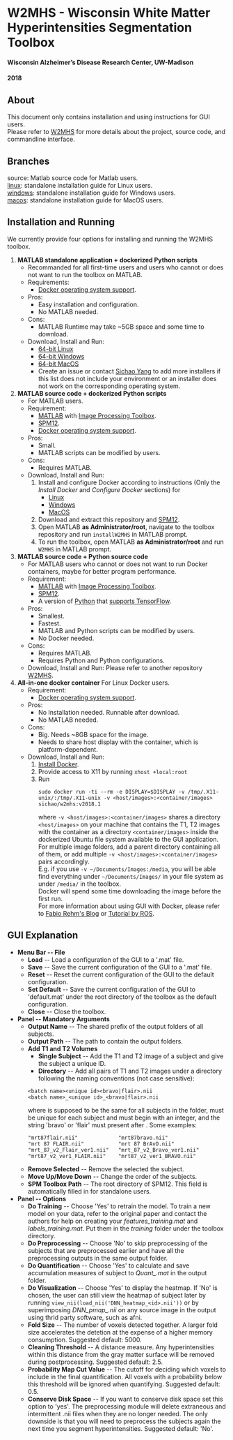 
# W2MHS - Wisconsin White Matter Hyperintensities Segmentation Toolbox
#### Wisconsin Alzheimer’s Disease Research Center, UW-Madison
#### 2018

## About
This document only contains installation and using instructions for GUI users.  
Please refer to [W2MHS](https://github.com/SichaoYang/W2MHS) for more details about the project, source code, and commandline interface.

## Branches
source: Matlab source code for Matlab users.  
[linux](https://github.com/SichaoYang/W2MHS-release/tree/linux): standalone installation guide for Linux users.  
[windows](https://github.com/SichaoYang/W2MHS-release/tree/windows): standalone installation guide for Windows users.  
[macos](https://github.com/SichaoYang/W2MHS-release/tree/macos): standalone installation guide for MacOS users.  

## Installation and Running
We currently provide four options for installing and running the W2MHS toolbox.
1. **MATLAB standalone application + dockerized Python scripts**
    - Recommanded for all first-time users and users who cannot or does not want to run the toolbox on MATLAB. 
    - Requirements:
        - [Docker operating system support](https://docs.docker.com/install/#supported-platforms).
    - Pros:
        - Easy installation and configuration.
        - No MATLAB needed.
    - Cons:
        - MATLAB Runtime may take ~5GB space and some time to download.
    - Download, Install and Run:
        - [64-bit Linux](https://github.com/SichaoYang/W2MHS-release/tree/linux)
        - [64-bit Windows](https://github.com/SichaoYang/W2MHS-release/tree/windows)
        - [64-bit MacOS](https://github.com/SichaoYang/W2MHS-release/tree/macos)
        - Create an issue or contact [Sichao Yang](mailto:sichao@cs.wisc.edu) to add more installers if this list does not include your environment or an installer does not work on the corresponding operating system.
2. **MATLAB source code + dockerized Python scripts**
    - For MATLAB users.
    - Requirement: 
        - [MATLAB](https://www.mathworks.com/products/matlab.html) with [Image Processing Toolbox](https://www.mathworks.com/products/image.html).
        - [SPM12](https://www.fil.ion.ucl.ac.uk/spm/software/spm12/).
        - [Docker operating system support](https://docs.docker.com/install/#supported-platforms).
    - Pros:
        - Small.
        - MATLAB scripts can be modified by users.
    - Cons: 
        - Requires MATLAB.
    - Download, Install and Run:
        1. Install and configure Docker according to instructions (Only the *Install Docker* and *Configure Docker* sections) for  
            - [Linux](https://github.com/SichaoYang/W2MHS-release/tree/linux)  
            - [Windows](https://github.com/SichaoYang/W2MHS-release/tree/windows)  
            - [MacOS](https://github.com/SichaoYang/W2MHS-release/tree/macos)  
        2. Download and extract this repository and [SPM12](https://www.fil.ion.ucl.ac.uk/spm/software/spm12/).
        3. Open MATLAB **as Administrator/root**, navigate to the toolbox repository and run ```installW2MHS``` in MATLAB prompt.
        4. To run the toolbox, open MATLAB **as Administrator/root** and run ```W2MHS``` in MATLAB prompt.
3. **MATLAB source code + Python source code**
    - For MATLAB users who cannot or does not want to run Docker containers, maybe for better program performance.
    - Requirement: 
        - [MATLAB](https://www.mathworks.com/products/matlab.html) with [Image Processing Toolbox](https://www.mathworks.com/products/image.html).
        - [SPM12](https://www.fil.ion.ucl.ac.uk/spm/software/spm12/).
        - A version of [Python](https://www.python.org/) that [supports TensorFlow](https://www.tensorflow.org/install/pip).
    - Pros:
        - Smallest.
        - Fastest.
        - MATLAB and Python scripts can be modified by users.
        - No Docker needed.
    - Cons: 
        - Requires MATLAB.
        - Requires Python and Python configurations.
    - Download, Install and Run:
        Please refer to another repository [W2MHS](https://github.com/SichaoYang/W2MHS).
4. **All-in-one docker container**
    For Linux Docker users.
    - Requirement:
        - [Docker operating system support](https://docs.docker.com/install/#supported-platforms).
    - Pros:
        - No Installation needed. Runnable after download.
        - No MATLAB needed.
    - Cons: 
        - Big. Needs ~8GB space for the image.
        - Needs to share host display with the container, which is platform-dependent.
    - Download, Install and Run:
        1. [Install Docker](https://docs.docker.com/install/).
        2. Provide access to X11 by running
            ```xhost +local:root```
        3. Run
            ```
            sudo docker run -ti --rm -e DISPLAY=$DISPLAY -v /tmp/.X11-unix/:/tmp/.X11-unix -v <host/images>:<container/images> sichao/w2mhs:v2018.1
            ```
            where ```-v <host/images>:<container/images>``` shares a directory ```<host/images>``` on your machine that contains the T1, T2 images with the container as a directory ```<container/images>``` inside the dockerized Ubuntu file system available to the GUI application. For multiple image folders, add a parent directory containing all of them, or add multiple ```-v <host/images>:<container/images>``` pairs accordingly.  
            E.g. if you use ```-v ~/Documents/Images:/media```, you will be able find everything under ```~/Documents/Images/``` in your file system as under ```/media/``` in the toolbox.  
            Docker will spend some time downloading the image before the first run.  
            For more information about using GUI with Docker, please refer to
            [Fabio Rehm's Blog](http://fabiorehm.com/blog/2014/09/11/running-gui-apps-with-docker/) or 
            [Tutorial by ROS](http://wiki.ros.org/docker/Tutorials/GUI).

## GUI Explanation
- **Menu Bar -- File**
    - **Load** -- Load a configuration of the GUI to a '.mat' file.  
    - **Save** -- Save the current configuration of the GUI to a '.mat' file.  
    - **Reset** -- Reset the current configuration of the GUI to the default configuration.  
    - **Set Default** -- Save the current configuration of the GUI to 'default.mat' under the root directory of the toolbox as the default configuration.
    - **Close** -- Close the toolbox.
- **Panel -- Mandatory Arguments**
    - **Output Name** -- The shared prefix of the output folders of all subjects.
    - **Output Path** -- The path to contain the output folders.
    - **Add T1 and T2 Volumes**
        - **Single Subject** -- Add the T1 and T2 image of a subject and give the subject a unique ID.
        - **Directory** -- Add all pairs of T1 and T2 images under a directory following the naming conventions (not case sensitive):  
        ```
        <batch name><unique id><bravo|flair>.nii
        <batch name>_<unique id>_<bravo|flair>.nii
        ```  
        where *<batch name>* is supposed to be the same for all subjects in the folder, *<unique id>* must be unique for each subject and must begin with an integer, and the string 'bravo' or 'flair' must present after *<unique id>*. Some examples:  
        ```
        "mrt87flair.nii"             "mrt87bravo.nii"
        "mrt 87 FLAIR.nii"           "mrt 87 BrAvO.nii"
        "mrt_87_v2_Flair_ver1.nii"   "mrt_87_v2_Bravo_ver1.nii"
        "mrt87_v2_ver1_FLAIR.nii"    "mrt87_v2_ver1_BRAVO.nii"
        ```
    - **Remove Selected** -- Remove the selected the subject.
    - **Move Up/Move Down** -- Change the order of the subjects.
    - **SPM Toolbox Path** -- The root directory of SPM12. This field is automatically filled in for standalone users.
- **Panel -- Options**
    - **Do Training** -- Choose 'Yes' to retrain the model. To train a new model on your data, refer to the original paper and contact the authors for help on creating your *features_training.mat* and *labels_training.mat*. Put them in the *training* folder under the toolbox directory.
    - **Do Preprocessing** -- Choose 'No' to skip preprocessing of the subjects that are preprocessed earlier and have all the preprocessing outputs in the same output folder.
    - **Do Quantification** -- Choose 'Yes' to calculate and save accumulation measures of subject *<id>* to *Quant_<id>.mat* in the output folder.
    - **Do Visualization** -- Choose 'Yes' to display the heatmap. If 'No' is chosen, the user can still view the heatmap of subject *<id>* later by running ```view_nii(load_nii('DNN_heatmap_<id>.nii'))``` or by superimposing *DNN_pmap_<id>.nii* on any source image in the output using thrid party software, such as afni.
    - **Fold Size** -- The number of voxels detected together. A larger fold size accelerates the detetion at the expense of a higher memory consumption. Suggested default: 5000.
    - **Cleaning Threshold** -- A distance measure. Any hyperintensities within this distance from the gray matter surface will be removed during postprocessing. Suggested default: 2.5.
    - **Probability Map Cut Value** -- The cutoff for deciding which voxels to include in the final quantification. All voxels with a probability below this threshold will be ignored when quantifying. Suggested default: 0.5.
    - **Conserve Disk Space** -- If you want to conserve disk space set this option to 'yes'. The preprocessing module will delete extraneous and intermittent .nii files when they are no longer needed. The only downside is that you will need to preprocess the subjects again the next time you segment hyperintensities. Suggested default: 'No'.
